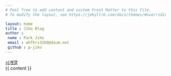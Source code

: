 ```yaml
---
# Feel free to add content and custom Front Matter to this file.
# To modify the layout, see https://jekyllrb.com/docs/themes/#overriding-theme-defaults

layout: home
title : Jiho Blog
author : 
 name : Park Jiho
 email : whfhrs3260@daum.net
 github : p-jiho
---
```

<html>
  <head>
    <meta charset="utf-8">
  </head>
  <body>
    <nav>
      <a href="/_post/post">시계열</a>
    </nav>
    <section>
      {{ content }}
    </section>
  </body>
</html>
